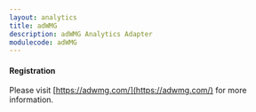 ```yaml
---
layout: analytics
title: adWMG
description: adWMG Analytics Adapter
modulecode: adWMG
---
```


#### Registration

Please visit [https://adwmg.com/](https://adwmg.com/) for more information.

